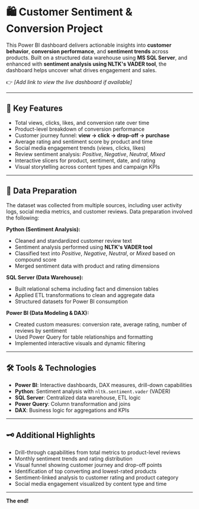# 🛍️ Customer Sentiment & Conversion Project

This Power BI dashboard delivers actionable insights into **customer behavior**, **conversion performance**, and **sentiment trends** across products. Built on a structured data warehouse using **MS SQL Server**, and enhanced with **sentiment analysis using NLTK's VADER tool**, the dashboard helps uncover what drives engagement and sales.

👉 *[Add link to view the live dashboard if available]*

---

## 📂 Key Features

- Total views, clicks, likes, and conversion rate over time  
- Product-level breakdown of conversion performance  
- Customer journey funnel: **view → click → drop-off → purchase**  
- Average rating and sentiment score by product and time  
- Social media engagement trends (views, clicks, likes)  
- Review sentiment analysis: *Positive*, *Negative*, *Neutral*, *Mixed*  
- Interactive slicers for product, sentiment, date, and rating  
- Visual storytelling across content types and campaign KPIs  

---

## 🧹 Data Preparation

The dataset was collected from multiple sources, including user activity logs, social media metrics, and customer reviews. Data preparation involved the following:

**Python (Sentiment Analysis):**  
- Cleaned and standardized customer review text  
- Sentiment analysis performed using **NLTK's VADER tool**  
- Classified text into *Positive*, *Negative*, *Neutral*, or *Mixed* based on compound score  
- Merged sentiment data with product and rating dimensions  

**SQL Server (Data Warehouse):**  
- Built relational schema including fact and dimension tables  
- Applied ETL transformations to clean and aggregate data  
- Structured datasets for Power BI consumption  

**Power BI (Data Modeling & DAX):**  
- Created custom measures: conversion rate, average rating, number of reviews by sentiment  
- Used Power Query for table relationships and formatting  
- Implemented interactive visuals and dynamic filtering  

---

## 🛠️ Tools & Technologies

- **Power BI**: Interactive dashboards, DAX measures, drill-down capabilities  
- **Python**: Sentiment analysis with `nltk.sentiment.vader` (VADER)  
- **SQL Server**: Centralized data warehouse, ETL logic  
- **Power Query**: Column transformation and joins  
- **DAX**: Business logic for aggregations and KPIs  

---

## 🗝️ Additional Highlights

- Drill-through capabilities from total metrics to product-level reviews  
- Monthly sentiment trends and rating distribution  
- Visual funnel showing customer journey and drop-off points  
- Identification of top converting and lowest-rated products  
- Sentiment-linked analysis to customer rating and product category  
- Social media engagement visualized by content type and time  

---

**The end!**